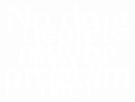 <div style="background-image: url(img/68207ef057ca2ec9a29c3e69b4d28296.png);">
    <p style="color: rgb(255, 255, 255);
            font-family: 'Bebas Neue';
            font-size: 122px;
            font-weight: 400;
            line-height: 36px;
            letter-spacing: 0px;
            text-align: center;">No drug dealer fren, maybe I'm a programmer</p>
</div>
